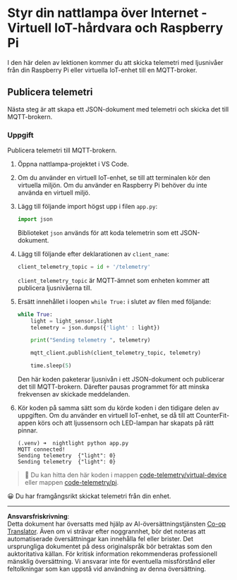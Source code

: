 <!--
CO_OP_TRANSLATOR_METADATA:
{
  "original_hash": "1226517aae5f5b6f904434670394c688",
  "translation_date": "2025-08-27T21:51:40+00:00",
  "source_file": "1-getting-started/lessons/4-connect-internet/single-board-computer-telemetry.md",
  "language_code": "sv"
}
-->
# Styr din nattlampa över Internet - Virtuell IoT-hårdvara och Raspberry Pi

I den här delen av lektionen kommer du att skicka telemetri med ljusnivåer från din Raspberry Pi eller virtuella IoT-enhet till en MQTT-broker.

## Publicera telemetri

Nästa steg är att skapa ett JSON-dokument med telemetri och skicka det till MQTT-brokern.

### Uppgift

Publicera telemetri till MQTT-brokern.

1. Öppna nattlampa-projektet i VS Code.

1. Om du använder en virtuell IoT-enhet, se till att terminalen kör den virtuella miljön. Om du använder en Raspberry Pi behöver du inte använda en virtuell miljö.

1. Lägg till följande import högst upp i filen `app.py`:

    ```python
    import json
    ```

    Biblioteket `json` används för att koda telemetrin som ett JSON-dokument.

1. Lägg till följande efter deklarationen av `client_name`:

    ```python
    client_telemetry_topic = id + '/telemetry'
    ```

    `client_telemetry_topic` är MQTT-ämnet som enheten kommer att publicera ljusnivåerna till.

1. Ersätt innehållet i loopen `while True:` i slutet av filen med följande:

    ```python
    while True:
        light = light_sensor.light
        telemetry = json.dumps({'light' : light})

        print("Sending telemetry ", telemetry)
    
        mqtt_client.publish(client_telemetry_topic, telemetry)
    
        time.sleep(5)
    ```

    Den här koden paketerar ljusnivån i ett JSON-dokument och publicerar det till MQTT-brokern. Därefter pausas programmet för att minska frekvensen av skickade meddelanden.

1. Kör koden på samma sätt som du körde koden i den tidigare delen av uppgiften. Om du använder en virtuell IoT-enhet, se då till att CounterFit-appen körs och att ljussensorn och LED-lampan har skapats på rätt pinnar.

    ```output
    (.venv) ➜  nightlight python app.py 
    MQTT connected!
    Sending telemetry  {"light": 0}
    Sending telemetry  {"light": 0}
    ```

> 💁 Du kan hitta den här koden i mappen [code-telemetry/virtual-device](../../../../../1-getting-started/lessons/4-connect-internet/code-telemetry/virtual-device) eller mappen [code-telemetry/pi](../../../../../1-getting-started/lessons/4-connect-internet/code-telemetry/pi).

😀 Du har framgångsrikt skickat telemetri från din enhet.

---

**Ansvarsfriskrivning**:  
Detta dokument har översatts med hjälp av AI-översättningstjänsten [Co-op Translator](https://github.com/Azure/co-op-translator). Även om vi strävar efter noggrannhet, bör det noteras att automatiserade översättningar kan innehålla fel eller brister. Det ursprungliga dokumentet på dess originalspråk bör betraktas som den auktoritativa källan. För kritisk information rekommenderas professionell mänsklig översättning. Vi ansvarar inte för eventuella missförstånd eller feltolkningar som kan uppstå vid användning av denna översättning.